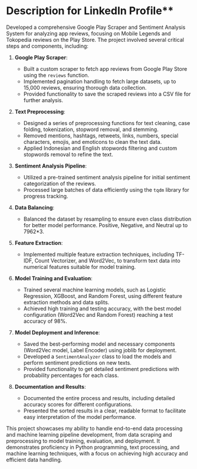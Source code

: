# Description for LinkedIn Profile**

Developed a comprehensive Google Play Scraper and Sentiment Analysis System for analyzing app reviews, focusing on Mobile Legends and Tokopedia reviews on the Play Store. The project involved several critical steps and components, including:

1. **Google Play Scraper**:
    - Built a custom scraper to fetch app reviews from Google Play Store using the `reviews` function.
    - Implemented pagination handling to fetch large datasets, up to 15,000 reviews, ensuring thorough data collection.
    - Provided functionality to save the scraped reviews into a CSV file for further analysis.

2. **Text Preprocessing**:
    - Designed a series of preprocessing functions for text cleaning, case folding, tokenization, stopword removal, and stemming.
    - Removed mentions, hashtags, retweets, links, numbers, special characters, emojis, and emoticons to clean the text data.
    - Applied Indonesian and English stopwords filtering and custom stopwords removal to refine the text.

3. **Sentiment Analysis Pipeline**:
    - Utilized a pre-trained sentiment analysis pipeline for initial sentiment categorization of the reviews.
    - Processed large batches of data efficiently using the `tqdm` library for progress tracking.

4. **Data Balancing**:
    - Balanced the dataset by resampling to ensure even class distribution for better model performance. Positive, Negative, and Neutral up to 7962*3.

5. **Feature Extraction**:
    - Implemented multiple feature extraction techniques, including TF-IDF, Count Vectorizer, and Word2Vec, to transform text data into numerical features suitable for model training.

6. **Model Training and Evaluation**:
    - Trained several machine learning models, such as Logistic Regression, XGBoost, and Random Forest, using different feature extraction methods and data splits.
    - Achieved high training and testing accuracy, with the best model configuration (Word2Vec and Random Forest) reaching a test accuracy of 98%.

7. **Model Deployment and Inference**:
    - Saved the best-performing model and necessary components (Word2Vec model, Label Encoder) using joblib for deployment.
    - Developed a `SentimentAnalyzer` class to load the models and perform sentiment predictions on new texts.
    - Provided functionality to get detailed sentiment predictions with probability percentages for each class.

8. **Documentation and Results**:
    - Documented the entire process and results, including detailed accuracy scores for different configurations.
    - Presented the sorted results in a clear, readable format to facilitate easy interpretation of the model performance.

This project showcases my ability to handle end-to-end data processing and machine learning pipeline development, from data scraping and preprocessing to model training, evaluation, and deployment. It demonstrates proficiency in Python programming, text processing, and machine learning techniques, with a focus on achieving high accuracy and efficient data handling.
